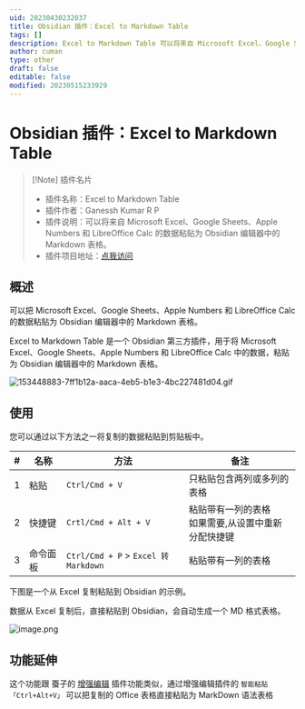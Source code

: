 ```yaml
---
uid: 20230430232037
title: Obsidian 插件：Excel to Markdown Table
tags: []
description: Excel to Markdown Table 可以将来自 Microsoft Excel、Google Sheets、Apple Numbers 和 LibreOffice Calc 的数据粘贴为 Obsidian 编辑器中的 Markdown 表格。
author: cuman
type: other
draft: false
editable: false
modified: 20230515233929
---
```


# Obsidian 插件：Excel to Markdown Table

> [!Note] 插件名片
> - 插件名称：Excel to Markdown Table
> - 插件作者：Ganessh Kumar R P
> - 插件说明：可以将来自 Microsoft Excel、Google Sheets、Apple Numbers 和 LibreOffice Calc 的数据粘贴为 Obsidian 编辑器中的 Markdown 表格。
> - 插件项目地址：[点我访问](https://github.com/ganesshkumar/obsidian-excel-to-markdown-table)

## 概述

可以把 Microsoft Excel、Google Sheets、Apple Numbers 和 LibreOffice Calc 的数据粘贴为 Obsidian 编辑器中的 Markdown 表格。

Excel to Markdown Table 是一个 Obsidian 第三方插件，用于将 Microsoft Excel、Google Sheets、Apple Numbers 和 LibreOffice Calc 中的数据，粘贴为 Obsidian 编辑器中的 Markdown 表格。

![153448883-7ff1b12a-aaca-4eb5-b1e3-4bc227481d04.gif](https://cdn.pkmer.cn/images/202305040931252.gif!pkmer)

## 使用

您可以通过以下方法之一将复制的数据粘贴到剪贴板中。

 | # |名称 |方法 |备注 |
 |---|--------|--------|--------|
 |1|粘贴 |`Ctrl/Cmd + V` |只粘贴包含两列或多列的表格 |
 |2|快捷键 |`Crtl/Cmd + Alt + V` |粘贴带有一列的表格<br/>如果需要,从设置中重新分配快捷键 |
 |3|命令面板 |`Ctrl/Cmd + P` > `Excel 转 Markdown` |粘贴带有一列的表格 |

下图是一个从 Excel 复制粘贴到 Obsidian 的示例。

 数据从 Excel 复制后，直接粘贴到 Obsidian，会自动生成一个 MD 格式表格。

![image.png](https://cdn.pkmer.cn/images/202304302354459.png!pkmer)

## 功能延伸

这个功能跟 蚕子的 [增强编辑](https://github.com/obsidian-canzi/Enhanced-editing) 插件功能类似，通过增强编辑插件的 `智能粘贴「Ctrl+Alt+V」` 可以把复制的 Office 表格直接粘贴为 MarkDown 语法表格